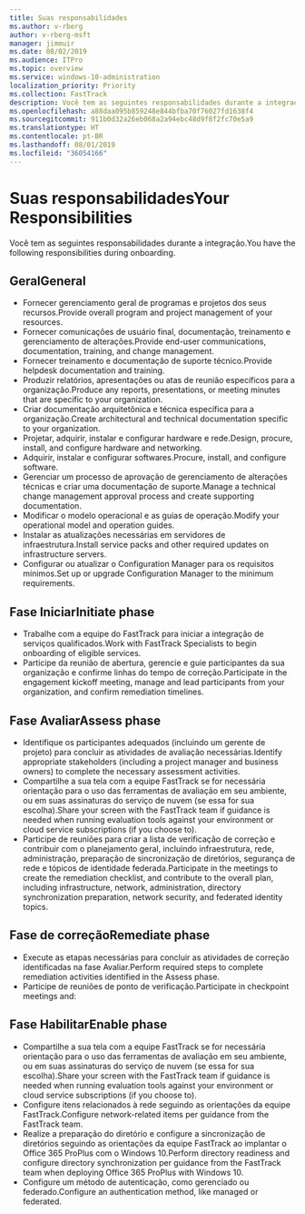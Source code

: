 ```yaml
---
title: Suas responsabilidades
ms.author: v-rberg
author: v-rberg-msft
manager: jimmuir
ms.date: 08/02/2019
ms.audience: ITPro
ms.topic: overview
ms.service: windows-10-administration
localization_priority: Priority
ms.collection: FastTrack
description: Você tem as seguintes responsabilidades durante a integração do Windows 10.
ms.openlocfilehash: a88daa095b859248e844bfba70f76027fd1638f4
ms.sourcegitcommit: 911b0d32a26eb068a2a94ebc48d9f8f2fc70e5a9
ms.translationtype: HT
ms.contentlocale: pt-BR
ms.lasthandoff: 08/01/2019
ms.locfileid: "36054166"
---
```

# <a name="your-responsibilities"></a><span data-ttu-id="1b57c-103">Suas responsabilidades</span><span class="sxs-lookup"><span data-stu-id="1b57c-103">Your Responsibilities</span></span>

<span data-ttu-id="1b57c-104">Você tem as seguintes responsabilidades durante a integração.</span><span class="sxs-lookup"><span data-stu-id="1b57c-104">You have the following responsibilities during onboarding.</span></span>

## <a name="general"></a><span data-ttu-id="1b57c-105">Geral</span><span class="sxs-lookup"><span data-stu-id="1b57c-105">General</span></span>

- <span data-ttu-id="1b57c-106">Fornecer gerenciamento geral de programas e projetos dos seus recursos.</span><span class="sxs-lookup"><span data-stu-id="1b57c-106">Provide overall program and project management of your resources.</span></span>
- <span data-ttu-id="1b57c-107">Fornecer comunicações de usuário final, documentação, treinamento e gerenciamento de alterações.</span><span class="sxs-lookup"><span data-stu-id="1b57c-107">Provide end-user communications, documentation, training, and change management.</span></span>
- <span data-ttu-id="1b57c-108">Fornecer treinamento e documentação de suporte técnico.</span><span class="sxs-lookup"><span data-stu-id="1b57c-108">Provide helpdesk documentation and training.</span></span>
- <span data-ttu-id="1b57c-109">Produzir relatórios, apresentações ou atas de reunião específicos para a organização.</span><span class="sxs-lookup"><span data-stu-id="1b57c-109">Produce any reports, presentations, or meeting minutes that are specific to your organization.</span></span>
- <span data-ttu-id="1b57c-110">Criar documentação arquitetônica e técnica específica para a organização.</span><span class="sxs-lookup"><span data-stu-id="1b57c-110">Create architectural and technical documentation specific to your organization.</span></span>
- <span data-ttu-id="1b57c-111">Projetar, adquirir, instalar e configurar hardware e rede.</span><span class="sxs-lookup"><span data-stu-id="1b57c-111">Design, procure, install, and configure hardware and networking.</span></span>
- <span data-ttu-id="1b57c-112">Adquirir, instalar e configurar softwares.</span><span class="sxs-lookup"><span data-stu-id="1b57c-112">Procure, install, and configure software.</span></span>
- <span data-ttu-id="1b57c-113">Gerenciar um processo de aprovação de gerenciamento de alterações técnicas e criar uma documentação de suporte.</span><span class="sxs-lookup"><span data-stu-id="1b57c-113">Manage a technical change management approval process and create supporting documentation.</span></span>
- <span data-ttu-id="1b57c-114">Modificar o modelo operacional e as guias de operação.</span><span class="sxs-lookup"><span data-stu-id="1b57c-114">Modify your operational model and operation guides.</span></span>
- <span data-ttu-id="1b57c-115">Instalar as atualizações necessárias em servidores de infraestrutura.</span><span class="sxs-lookup"><span data-stu-id="1b57c-115">Install service packs and other required updates on infrastructure servers.</span></span>
- <span data-ttu-id="1b57c-116">Configurar ou atualizar o Configuration Manager para os requisitos mínimos.</span><span class="sxs-lookup"><span data-stu-id="1b57c-116">Set up or upgrade Configuration Manager to the minimum requirements.</span></span>

## <a name="initiate-phase"></a><span data-ttu-id="1b57c-117">Fase Iniciar</span><span class="sxs-lookup"><span data-stu-id="1b57c-117">Initiate phase</span></span>

- <span data-ttu-id="1b57c-118">Trabalhe com a equipe do FastTrack para iniciar a integração de serviços qualificados.</span><span class="sxs-lookup"><span data-stu-id="1b57c-118">Work with FastTrack Specialists to begin onboarding of eligible services.</span></span>
- <span data-ttu-id="1b57c-119">Participe da reunião de abertura, gerencie e guie participantes da sua organização e confirme linhas do tempo de correção.</span><span class="sxs-lookup"><span data-stu-id="1b57c-119">Participate in the engagement kickoff meeting, manage and lead participants from your organization, and confirm remediation timelines.</span></span>

## <a name="assess-phase"></a><span data-ttu-id="1b57c-120">Fase Avaliar</span><span class="sxs-lookup"><span data-stu-id="1b57c-120">Assess phase</span></span>

- <span data-ttu-id="1b57c-121">Identifique os participantes adequados (incluindo um gerente de projeto) para concluir as atividades de avaliação necessárias.</span><span class="sxs-lookup"><span data-stu-id="1b57c-121">Identify appropriate stakeholders (including a project manager and business owners) to complete the necessary assessment activities.</span></span>
- <span data-ttu-id="1b57c-122">Compartilhe a sua tela com a equipe FastTrack se for necessária orientação para o uso das ferramentas de avaliação em seu ambiente, ou em suas assinaturas do serviço de nuvem (se essa for sua escolha).</span><span class="sxs-lookup"><span data-stu-id="1b57c-122">Share your screen with the FastTrack team if guidance is needed when running evaluation tools against your environment or cloud service subscriptions (if you choose to).</span></span>
- <span data-ttu-id="1b57c-123">Participe de reuniões para criar a lista de verificação de correção e contribuir com o planejamento geral, incluindo infraestrutura, rede, administração, preparação de sincronização de diretórios, segurança de rede e tópicos de identidade federada.</span><span class="sxs-lookup"><span data-stu-id="1b57c-123">Participate in the meetings to create the remediation checklist, and contribute to the overall plan, including infrastructure, network, administration, directory synchronization preparation, network security, and federated identity topics.</span></span>

## <a name="remediate-phase"></a><span data-ttu-id="1b57c-124">Fase de correção</span><span class="sxs-lookup"><span data-stu-id="1b57c-124">Remediate phase</span></span>

- <span data-ttu-id="1b57c-125">Execute as etapas necessárias para concluir as atividades de correção identificadas na fase Avaliar.</span><span class="sxs-lookup"><span data-stu-id="1b57c-125">Perform required steps to complete remediation activities identified in the Assess phase.</span></span>
- <span data-ttu-id="1b57c-126">Participe de reuniões de ponto de verificação.</span><span class="sxs-lookup"><span data-stu-id="1b57c-126">Participate in checkpoint meetings and:</span></span>

## <a name="enable-phase"></a><span data-ttu-id="1b57c-127">Fase Habilitar</span><span class="sxs-lookup"><span data-stu-id="1b57c-127">Enable phase</span></span>

- <span data-ttu-id="1b57c-128">Compartilhe a sua tela com a equipe FastTrack se for necessária orientação para o uso das ferramentas de avaliação em seu ambiente, ou em suas assinaturas do serviço de nuvem (se essa for sua escolha).</span><span class="sxs-lookup"><span data-stu-id="1b57c-128">Share your screen with the FastTrack team if guidance is needed when running evaluation tools against your environment or cloud service subscriptions (if you choose to).</span></span>
- <span data-ttu-id="1b57c-129">Configure itens relacionados à rede seguindo as orientações da equipe FastTrack.</span><span class="sxs-lookup"><span data-stu-id="1b57c-129">Configure network-related items per guidance from the FastTrack team.</span></span>
- <span data-ttu-id="1b57c-130">Realize a preparação do diretório e configure a sincronização de diretórios seguindo as orientações da equipe FastTrack ao implantar o Office 365 ProPlus com o Windows 10.</span><span class="sxs-lookup"><span data-stu-id="1b57c-130">Perform directory readiness and configure directory synchronization per guidance from the FastTrack team when deploying Office 365 ProPlus with Windows 10.</span></span>
- <span data-ttu-id="1b57c-131">Configure um método de autenticação, como gerenciado ou federado.</span><span class="sxs-lookup"><span data-stu-id="1b57c-131">Configure an authentication method, like managed or federated.</span></span>







  

  

 
